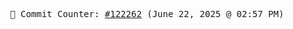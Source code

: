 <p align="center">
    <samp>
        📮 Commit Counter: <a href="https://github.com/Javascript-void0/Javascript-void0/commits/main">#122262</a> (June 22, 2025 @ 02:57 PM)
    </samp>
</p>